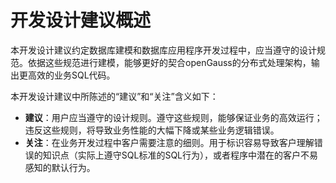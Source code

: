 # 开发设计建议概述<a name="ZH-CN_TOPIC_0000001149427911"></a>

本开发设计建议约定数据库建模和数据库应用程序开发过程中，应当遵守的设计规范。依据这些规范进行建模，能够更好的契合openGauss的分布式处理架构，输出更高效的业务SQL代码。

本开发设计建议中所陈述的“建议”和“关注”含义如下：

-   **建议**：用户应当遵守的设计规则。遵守这些规则，能够保证业务的高效运行；违反这些规则，将导致业务性能的大幅下降或某些业务逻辑错误。
-   **关注**：在业务开发过程中客户需要注意的细则。用于标识容易导致客户理解错误的知识点（实际上遵守SQL标准的SQL行为），或者程序中潜在的客户不易感知的默认行为。

